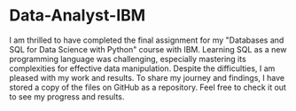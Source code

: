 # Data-Analyst-IBM
<p>I am thrilled to have completed the final assignment for my "Databases and SQL for Data Science with Python" course with IBM. Learning SQL as a new programming language was challenging, especially mastering its complexities for effective data manipulation. 
Despite the difficulties, I am pleased with my work and results. To share my journey and findings, I have stored a copy of the files on GitHub as a repository. Feel free to check it out to see my progress and results.</p>
